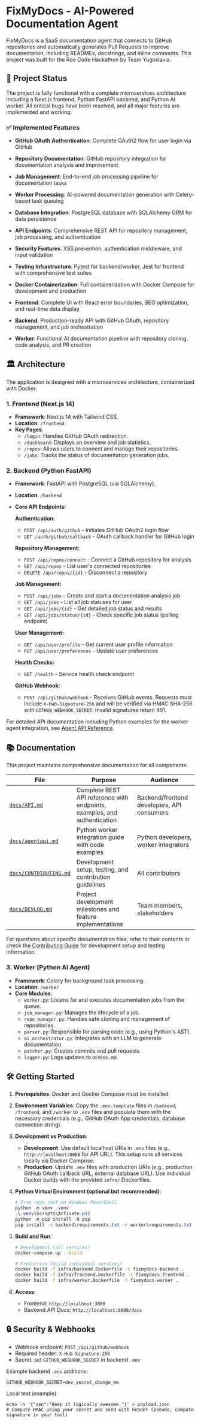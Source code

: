 # FixMyDocs - AI-Powered Documentation Agent

FixMyDocs is a SaaS documentation agent that connects to GitHub repositories and automatically generates Pull Requests to improve documentation, including READMEs, docstrings, and inline comments. This project was built for the Roo Code Hackathon by Team Yugoslavia.

## 🚀 Project Status

The project is fully functional with a complete microservices architecture including a Next.js frontend, Python FastAPI backend, and Python AI worker. All critical bugs have been resolved, and all major features are implemented and working.

### ✅ Implemented Features

- **GitHub OAuth Authentication**: Complete OAuth2 flow for user login via GitHub
- **Repository Documentation**: GitHub repository integration for documentation analysis and improvement
- **Job Management**: End-to-end job processing pipeline for documentation tasks
- **Worker Processing**: AI-powered documentation generation with Celery-based task queuing
- **Database Integration**: PostgreSQL database with SQLAlchemy ORM for data persistence
- **API Endpoints**: Comprehensive REST API for repository management, job processing, and authentication
- **Security Features**: XSS prevention, authentication middleware, and input validation
- **Testing Infrastructure**: Pytest for backend/worker, Jest for frontend with comprehensive test suites
- **Docker Containerization**: Full containerization with Docker Compose for development and production

- **Frontend**: Complete UI with React error boundaries, SEO optimization, and real-time data display
- **Backend**: Production-ready API with GitHub OAuth, repository management, and job orchestration
- **Worker**: Functional AI documentation pipeline with repository cloning, code analysis, and PR creation

## 🏛️ Architecture

The application is designed with a microservices architecture, containerized with Docker.

### 1. Frontend (Next.js 14)
-   **Framework**: Next.js 14 with Tailwind CSS.
-   **Location**: `/frontend`
-   **Key Pages**:
    -   `/login`: Handles GitHub OAuth redirection.
    -   `/dashboard`: Displays an overview and job statistics.
    -   `/repos`: Allows users to connect and manage their repositories.
    -   `/jobs`: Tracks the status of documentation generation jobs.

### 2. Backend (Python FastAPI)
-   **Framework**: FastAPI with PostgreSQL (via SQLAlchemy).
-   **Location**: `/backend`
-   **Core API Endpoints**:

    **Authentication:**
    - `POST /api/auth/github` - Initiates GitHub OAuth2 login flow
    - `GET /auth/github/callback` - OAuth callback handler for GitHub login

    **Repository Management:**
    - `POST /api/repos/connect` - Connect a GitHub repository for analysis
    - `GET /api/repos` - List user's connected repositories
    - `DELETE /api/repos/{id}` - Disconnect a repository

    **Job Management:**
    - `POST /api/jobs` - Create and start a documentation analysis job
    - `GET /api/jobs` - List all job statuses for user
    - `GET /api/jobs/{id}` - Get detailed job status and results
    - `GET /api/jobs/status/{id}` - Check specific job status (polling endpoint)

    **User Management:**
    - `GET /api/user/profile` - Get current user profile information
    - `PUT /api/user/preferences` - Update user preferences

    **Health Checks:**
    - `GET /health` - Service health check endpoint

    **GitHub Webhook:**
    - `POST /api/github/webhook` - Receives GitHub events. Requests must include `X-Hub-Signature-256` and will be verified via HMAC SHA-256 with `GITHUB_WEBHOOK_SECRET`. Invalid signatures return 401.

For detailed API documentation including Python examples for the worker agent integration, see [Agent API Reference](docs/agentapi.md).

## 📚 Documentation

This project maintains comprehensive documentation for all components:

| File | Purpose | Audience |
|------|---------|----------|
| [`docs/API.md`](docs/API.md) | Complete REST API reference with endpoints, examples, and authentication | Backend/frontend developers, API consumers |
| [`docs/agentapi.md`](docs/agentapi.md) | Python worker integration guide with code examples | Python developers, worker integrators |
| [`docs/CONTRIBUTING.md`](docs/CONTRIBUTING.md) | Development setup, testing, and contribution guidelines | All contributors |
| [`docs/DEVLOG.md`](docs/DEVLOG.md) | Project development milestones and feature implementations | Team members, stakeholders |

For questions about specific documentation files, refer to their contents or check the [Contributing Guide](docs/CONTRIBUTING.md) for development setup and testing information.

### 3. Worker (Python AI Agent)
-   **Framework**: Celery for background task processing.
-   **Location**: `/worker`
-   **Core Modules**:
    -   `worker.py`: Listens for and executes documentation jobs from the queue.
    -   `job_manager.py`: Manages the lifecycle of a job.
    -   `repo_manager.py`: Handles safe cloning and management of repositories.
    -   `parser.py`: Responsible for parsing code (e.g., using Python's AST).
    -   `ai_orchestrator.py`: Integrates with an LLM to generate documentation.
    -   `patcher.py`: Creates commits and pull requests.
    -   `logger.py`: Logs updates to `DEVLOG.md`.

## 🛠️ Getting Started

1.  **Prerequisites**: Docker and Docker Compose must be installed.
2.  **Environment Variables**: Copy the `.env.template` files in `/backend`, `/frontend`, and `/worker` to `.env` files and populate them with the necessary credentials (e.g., GitHub OAuth App credentials, database connection string).
3.  **Development vs Production**:
    -   **Development**: Use default localhost URIs in `.env` files (e.g., `http://localhost:8000` for API URL). This setup runs all services locally via Docker Compose.
    -   **Production**: Update `.env` files with production URIs (e.g., production GitHub OAuth callback URL, external database URL). Use individual Docker builds with the provided `infra/` Dockerfiles.
4.  **Python Virtual Environment (optional but recommended)**:
    ```powershell
    # From repo root on Windows PowerShell
    python -m venv .venv
    .\.venv\Scripts\Activate.ps1
    python -m pip install -U pip
    pip install -r backend\requirements.txt -r worker\requirements.txt
    ```

5.  **Build and Run**:
    ```bash
    # Development (all services)
    docker-compose up --build

    # Production (build individual services)
    docker build -f infra/backend.Dockerfile -t fixmydocs-backend .
    docker build -f infra/frontend.Dockerfile -t fixmydocs-frontend .
    docker build -f infra/worker.Dockerfile -t fixmydocs-worker .
    ```
6.  **Access**:
    -   Frontend: `http://localhost:3000`
    -   Backend API Docs: `http://localhost:8000/docs`

## 🔒 Security & Webhooks

- Webhook endpoint: `POST /api/github/webhook`
- Required header: `X-Hub-Signature-256`
- Secret: set `GITHUB_WEBHOOK_SECRET` in backend `.env`

Example backend `.env` additions:
```env
GITHUB_WEBHOOK_SECRET=dev_secret_change_me
```

Local test (example):
```
echo -n '{"zen":"Keep it logically awesome."}' > payload.json
# Compute HMAC using your secret and send with header (pseudo, compute signature in your tool)
```
